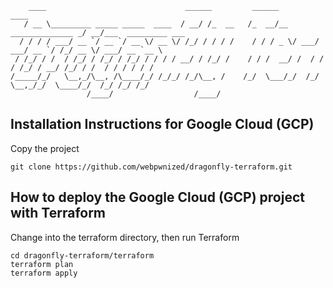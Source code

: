 ```
    ____                               ______         ______                     ____                   
   / __ \_________ _____ _____  ____  / __/ /_  __   /_  __/__  ______________ _/ __/___  _________ ___ 
  / / / / ___/ __ `/ __ `/ __ \/ __ \/ /_/ / / / /    / / / _ \/ ___/ ___/ __ `/ /_/ __ \/ ___/ __ `__ \
 / /_/ / /  / /_/ / /_/ / /_/ / / / / __/ / /_/ /    / / /  __/ /  / /  / /_/ / __/ /_/ / /  / / / / / /
/_____/_/   \__,_/\__, /\____/_/ /_/_/ /_/\__, /    /_/  \___/_/  /_/   \__,_/_/  \____/_/  /_/ /_/ /_/ 
                 /____/                  /____/                                                         
```

## Installation Instructions for Google Cloud (GCP)

Copy the project

    git clone https://github.com/webpwnized/dragonfly-terraform.git

## How to deploy the Google Cloud (GCP) project with Terraform

Change into the terraform directory, then run Terraform

    cd dragonfly-terraform/terraform
	terraform plan
	terraform apply
